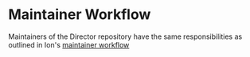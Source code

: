 # Maintainer Workflow

Maintainers of the Director repository have the same responsibilities as outlined in Ion's [maintainer workflow](../../ion/development/maintainer-workflow.md)

